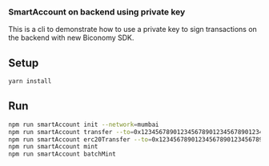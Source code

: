 ### SmartAccount on backend using private key

This is a cli to demonstrate how to use a private key to sign transactions on the backend with new Biconomy SDK.

## Setup

```bash
yarn install
```

## Run

```bash
npm run smartAccount init --network=mumbai
npm run smartAccount transfer --to=0x1234567890123456789012345678901234567890 --amount=1
npm run smartAccount erc20Transfer --to=0x1234567890123456789012345678901234567890 --amount=10 --token=0x0987654321098765432109876543210987654321
npm run smartAccount mint
npm run smartAccount batchMint
```
